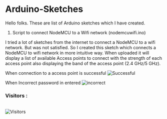 # Arduino-Sketches

Hello folks. These are list of Arduino sketches which I have created. 


1) Script to connect NodeMCU to a Wifi network (nodemcuwifi.ino)

I tried a lot of sketches from the internet to connect a NodeMCU to a wifi network. But was not satisfied. So I created this sketch which connects a NodeMCU to wifi network in more intuitive way. When uploaded it will display a list of available Access points to connect with the strength of each access point also displaying the band of the access point (2.4 GHz/5 GHz).

When connection to a access point is successful
![Successful](https://user-images.githubusercontent.com/14347205/210137706-3612f377-e14d-473b-83cd-2c680e5ae074.png)


When Incorrect password in entered
![incorrect](https://user-images.githubusercontent.com/14347205/210137715-19d02e1a-4f03-4556-907a-c57142ea502d.png)

<h3>Visitors :</h3>
<br>
<img src="https://profile-counter.glitch.me/samay825/count.svg" alt="Visitors">

